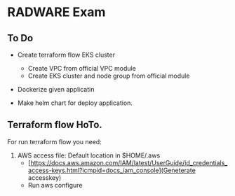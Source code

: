 # RADWARE Exam

## To Do

* Create terraform flow EKS cluster
    * Create VPC from official VPC module
    * Create EKS cluster and node group from official module

* Dockerize given applicatin 

* Make helm chart for deploy application.

## Terraform flow HoTo.

For run terraform flow you need:

1. AWS access file: Default location in $HOME/.aws
    * [https://docs.aws.amazon.com/IAM/latest/UserGuide/id_credentials_access-keys.html?icmpid=docs_iam_console](Geneterate accesskey) 
    * Run aws configure 
    